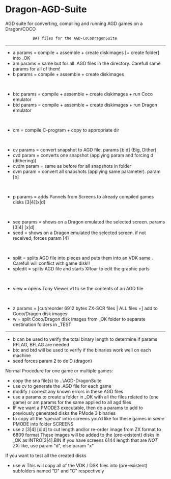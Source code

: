 # Dragon-AGD-Suite
AGD suite for converting, compiling and running AGD games on a Dragon/COCO

				BAT files for the AGD-CoCoDragonSuite
-------------------------------------------------------------------------------------------------------------
* a <name> params   = compile + assemble + create diskimages [+ create folder] into _OK
* am       params   = same but for all .AGD files in the directory. Carefull same params for all of them!
* b <name> params   = compile + assemble + create diskimages
<br>
	
* btc <name> params = compile + assemble + create diskimages + run Coco emulator
* btd <name> params = compile + assemble + create diskimages + run Dragon emulator
<br>

* cm <name>         = compile C-program + copy to appropriate dir
<br>

* cv <name> params  = convert snapshot to AGD file. params [b d] (Big, Dither)
* cvd <name> param  = converts one snapshot (applying param and forcing d (dithering))
* cvdm      param   = same as before for all snapshots in folder
* cvm       param   = convert all snapshots (applying same parameter). param [b]
<br>

* p params          = adds Pannels from Screens to already compiled games disks [3|4][x|d]
<br>

* see <name> params = shows on a Dragon emulated the selected screen. params [3|4] [x|d]
* seed <name> 	  = shows on a Dragon emulated the selected screen. if not received, forces param [4]
<br>

* split <name>      = splits AGD file into pieces and puts them into an VDK same <name>. Carefull will conflict with game disk!!
* spledit <name>    = splits AGD file and starts XRoar to edit the graphic parts
<br>

* view <name>       = opens Tony Viewer v1 to se the contents of an AGD file
<br>

* z        params   = [cut/reorder 6912 bytes ZX-SCR files | ALL files +] add to Coco/Dragon disk images
* w                 = split Coco/Dragon disk images from _OK folder to separate destination folders in _TEST

-------------------------------------------------------------------------------------------------------------

* b   can be used to verify the total binary length to determine if params RFLAG, BFLAG are needed
* btc and btd will be used to verify if the binaries work well on each machine
* seed forces param 2 to de D (dragon)

Normal Procedure for one game or multiple games:
* copy the sna file(s) to ..\AGD-DragonSuite
* use cv <name> to generate the .AGD file for each game
* modify / correct any known errors in these AGD files
* use   a <name> params to create a folder in _OK with all the files related to <name> (one game)
    or  am       params for the same applied to all agd files
* IF we want a PMODE3 executable, then do
	a <name> params to add to previously generated disks the PMode 3 binaries
* to copy all the 'special' intro screens you'd like for these games in *same* PMODE into folder SCREENS
* use   z [3|4] [x|d] to cut length and/or re-order image from ZX format to 6809 format
	These images will be added to the (pre-existent) disks in _OK as INTRO[3|4].BIN
	If you have screens 6144 length that are *NOT* ZX-like, use param "d", else param "x"

If you want to test all the created disks
* use   w
This will copy all of the VDK / DSK files into (pre-existent) subfolders named "D" and "C" respectively
